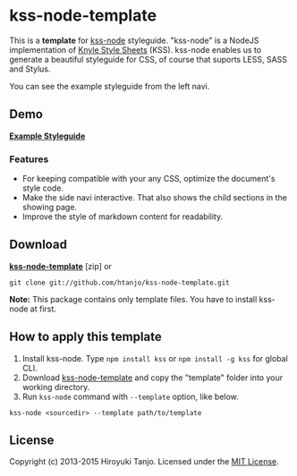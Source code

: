 kss-node-template
=================

This is a **template** for [kss-node](https://github.com/hughsk/kss-node) styleguide.
"kss-node" is a NodeJS implementation of [Knyle Style Sheets](https://github.com/kneath/kss) (KSS).
kss-node enables us to generate a beautiful styleguide for CSS, of course that suports LESS, SASS and Stylus.

You can see the example styleguide from the left navi.


Demo
----
**[Example Styleguide](http://htanjo.github.io/kss-node-template/)**

### Features
* For keeping compatible with your any CSS, optimize the document's style code.
* Make the side navi interactive. That also shows the child sections in the showing page.
* Improve the style of markdown content for readability.


Download
--------
**[kss-node-template](https://github.com/htanjo/kss-node-template/archive/master.zip)** [zip] or

```
git clone git://github.com/htanjo/kss-node-template.git
```

**Note:** This package contains only template files.
You have to install kss-node at first.


How to apply this template
--------------------------
1. Install kss-node. Type `npm install kss` or `npm install -g kss` for global CLI.
2. Download [kss-node-template](https://github.com/htanjo/kss-node-template/archive/master.zip) and copy the "template" folder into your working directory.
3. Run `kss-node` command with `--template` option, like below.

```
kss-node <sourcedir> --template path/to/template
```


License
-------
Copyright (c) 2013-2015 Hiroyuki Tanjo. Licensed under the [MIT License](LICENSE).
